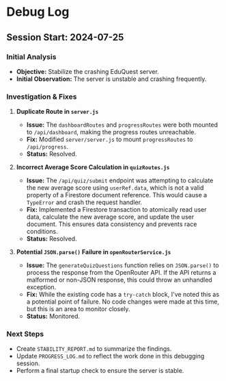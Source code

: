 # Debug Log

## Session Start: 2024-07-25

### Initial Analysis

*   **Objective:** Stabilize the crashing EduQuest server.
*   **Initial Observation:** The server is unstable and crashing frequently.

### Investigation & Fixes

1.  **Duplicate Route in `server.js`**
    *   **Issue:** The `dashboardRoutes` and `progressRoutes` were both mounted to `/api/dashboard`, making the progress routes unreachable.
    *   **Fix:** Modified `server/server.js` to mount `progressRoutes` to `/api/progress`.
    *   **Status:** Resolved.

2.  **Incorrect Average Score Calculation in `quizRoutes.js`**
    *   **Issue:** The `/api/quiz/submit` endpoint was attempting to calculate the new average score using `userRef.data`, which is not a valid property of a Firestore document reference. This would cause a `TypeError` and crash the request handler.
    *   **Fix:** Implemented a Firestore transaction to atomically read user data, calculate the new average score, and update the user document. This ensures data consistency and prevents race conditions.
    *   **Status:** Resolved.

3.  **Potential `JSON.parse()` Failure in `openRouterService.js`**
    *   **Issue:** The `generateQuizQuestions` function relies on `JSON.parse()` to process the response from the OpenRouter API. If the API returns a malformed or non-JSON response, this could throw an unhandled exception.
    *   **Fix:** While the existing code has a `try-catch` block, I've noted this as a potential point of failure. No code changes were made at this time, but this is an area to monitor closely.
    *   **Status:** Monitored.

### Next Steps

*   Create `STABILITY_REPORT.md` to summarize the findings.
*   Update `PROGRESS_LOG.md` to reflect the work done in this debugging session.
*   Perform a final startup check to ensure the server is stable.